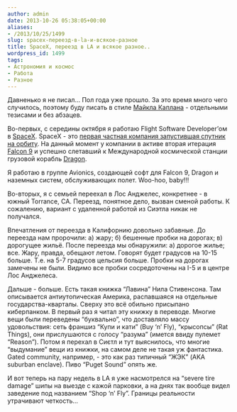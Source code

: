 ```yaml
---
author: admin
date: 2013-10-26 05:38:05+00:00
aliases:
- /2013/10/25/1499
slug: spacex-переезд-в-la-и-всякое-разное
title: SpaceX, переезд в LA и всякое разное..
wordpress_id: 1499
tags:
- Астрономия и космос
- Работа
- Разное
---
```


Давненько я не писал… Пол года уже прошло. За это время много чего случилось, поэтому буду писать в стиле [Майкла Каплана](http://blogs.msdn.com/b/michkap/) - отдельными тезисами и без абзацев.

Во-первых, с середины октября я работаю Flight Software Developer’ом в [SpaceX](http://www.spacex.com). SpaceX - это [первая частная компания запустившая спутник на орбиту](http://blog.not-a-kernel-guy.com/2008/09/29/346). На данный момент у компании в активе вторая итерация [Falcon 9](http://www.spacex.com/falcon9) и успешно слетавший к Международной космической станции грузовой корабль [Dragon](http://www.spacex.com/dragon).

Я работаю в группе Avionics, создающей софт для Falcon 9, Dragon и наземных систем, обслуживающих полет. Woo-hoo, baby!!!

Во-вторых, я с семьей переехал в Лос Анджелес, конкретнее - в южный Torrance, CA. Переезд, понятное дело, вызван сменой работы. К сожалению, вариант с удаленной работой из Сиэтла никак не получался.

Впечатления от переезда в Калифорнию довольно забавные. До переезда нам пророчили: а) жару; б) бешенные пробки на дорогах; в) дорогущее жильё. После переезда мы обнаружили: а) дорогое жилье; все. Жару, правда, обещают летом. Говорят будет градусов на 10-15 больше. Т.е. на 5-7 градусов цельсия больше. Пробки на дорогах замечены не были. Видимо все пробки сосредоточены на I-5 и в центре Лос Анджелеса.

Дальше - больше. Есть такая книжка “Лавина” Нила Стивенсона. Там описывается антиутопическая Америка, распавшаяся на отдельные государства-кварталы. Сверху это всё обильно присыпано киберпанком. В первый раз я читал эту книжку в переводе. Многие вещи были переведены “буквально”, что доставляло массу удовольствия: сеть франшиз “Купи и кати” (Buy ‘n’ Fly), “крысопсы” (Rat Things), они прислушаются с голосу “разума” (имется ввиду пулемет “Reason”). Потом я перехал в Сиєтл и тут выяснилось, что многие “выдумание” вещи из книжки, на самом деле не такая уж фантастика. Gated community, например, - это как раз типичный “ЖЭК” (AKA suburban enclave). Пиво “Puget Sound” опять же.

И вот теперь на пару недель в LA я уже насмотрелся на “severe tire damage” шипы на выезде с кажой парковки, а на днях так вообще видел заведение под названием “Shop ‘n’ Fly”. Границы реальности утрачивают четкость... 
